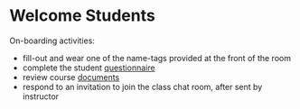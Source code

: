 # Welcome Students

On-boarding activities:

 + fill-out and wear one of the name-tags provided at the front of the room
 + complete the student [questionnaire](http://goo.gl/forms/PLVhvnAjlm)
 + review course [documents](https://github.com/gwu-business/istm-4121)
 + respond to an invitation to join the class chat room, after sent by instructor
